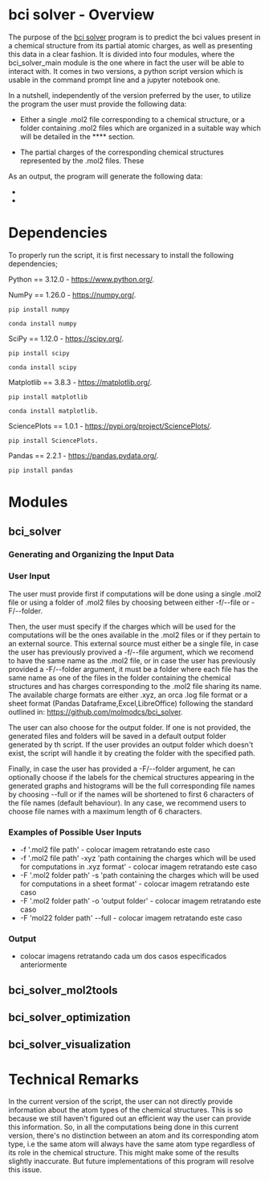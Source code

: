 # bci solver - Overview

The purpose of the [bci solver](https://github.com/molmodcs/bci_solver) program is to predict the bci values present in a chemical structure from its partial atomic charges, as well as presenting this data in a clear fashion. It is divided into four modules, where the bci_solver_main module is the one where in fact the user will be able to interact with. It comes in two versions, a python script version which is usable in the command prompt line and a jupyter notebook one. 

In a nutshell, independently of the version preferred by the user, to utilize the program the user must provide the following data:

- Either a single .mol2 file corresponding to a chemical structure, or a folder containing .mol2 files which are organized in a suitable way which will be detailed in the **** section.

- The partial charges of the corresponding chemical structures represented by the .mol2 files. These

As an output, the program will generate the following data:

-

-

# Dependencies 

To properly run the script, it is first necessary to install the following dependencies;

Python == 3.12.0 - https://www.python.org/.

NumPy ==  1.26.0 - https://numpy.org/. 

~~~
pip install numpy
~~~

~~~
conda install numpy
~~~

SciPy == 1.12.0 - https://scipy.org/.

~~~
pip install scipy
~~~

~~~
conda install scipy
~~~

Matplotlib == 3.8.3 - https://matplotlib.org/.

~~~
pip install matplotlib
~~~

~~~
conda install matplotlib.
~~~

SciencePlots == 1.0.1 - https://pypi.org/project/SciencePlots/.

~~~
pip install SciencePlots.
~~~

Pandas == 2.2.1 - https://pandas.pydata.org/.

~~~
pip install pandas
~~~


# Modules

## bci_solver

### Generating and Organizing the Input Data

### User Input

The user must provide first if computations will be done using a single .mol2 file or using a folder of .mol2 files by choosing between either -f/--file or -F/--folder. 

Then, the user must specify if the charges which will be used for the computations will be the ones available in the .mol2 files or if they pertain to an external source. This external source must either be a single file, in case the user has previously provived a -f/--file argument, which we recomend to have the same name as the .mol2 file, or in case the user has previously provided a -F/--folder argument, it must be a folder where each file has the same name as one of the files in the folder containing the chemical structures and has charges corresponding to the .mol2 file sharing its name. The available charge formats are either .xyz, an orca .log file format or a sheet format (Pandas Dataframe,Excel,LibreOffice) following the standard outlined in: https://github.com/molmodcs/bci_solver.

The user can also choose for the output folder. If one is not provided, the generated files and folders will be saved in a default output folder generated by th script. If the user provides an output folder which doesn't exist, the script will handle it by creating the folder with the specified path.

Finally, in case the user has provided a -F/--folder argument, he can optionally choose if the labels for the chemical structures appearing in the generated graphs and histograms will be the full corresponding file names by choosing --full or if the names will be shortened to first 6 characters of the file names (default behaviour). In any case, we recommend users to choose file names with a maximum length of 6 characters.

### Examples of Possible User Inputs

* -f '.mol2 file path' - colocar imagem retratando este caso
* -f '.mol2 file path' -xyz 'path containing the charges which will be used for computations in .xyz format' - colocar imagem retratando este caso
* -F '.mol2 folder path' -s 'path containing the charges which will be used for computations in a sheet format' - colocar imagem retratando este caso
* -F '.mol2 folder path' -o 'output folder' - colocar imagem retratando este caso
* -F 'mol22 folder path' --full - colocar imagem retratando este caso

### Output

- colocar imagens retratando cada um dos casos especificados anteriormente

## bci_solver_mol2tools

## bci_solver_optimization

## bci_solver_visualization

# Technical Remarks

In the current version of the script, the user can not directly provide information about the atom types of the chemical structures. This is so because we still haven't figured out an efficient way the user can provide this information. So, in all the computations being done in this current version, there's no distinction between an atom and its corresponding atom type, i.e the same atom will always have the same atom type regardless of its role in the chemical structure. This might make some of the results slightly inaccurate. But future implementations of this program will resolve this issue.
